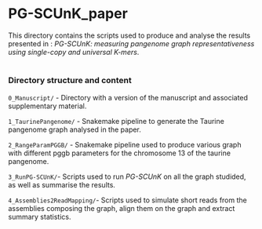 # PG-SCUnK_paper

This directory contains the scripts used to produce and analyse the results presented in : *PG-SCUnK: measuring pangenome graph representativeness using single-copy and universal K-mers*.

# 

### Directory structure and content

`0_Manuscript/` - Directory with a version of the manuscript and associated supplementary material.

`1_TaurinePangenome/` - Snakemake pipeline to generate the Taurine pangenome graph analysed in the paper.

`2_RangeParamPGGB/` - Snakemake pipeline used to produce various graph with different pggb parameters for the chromosome 13 of the taurine pangenome. 

`3_RunPG-SCUnK/`- Scripts used to run *PG-SCUnK* on all the graph studided, as well as summarise the results.  

`4_Assemblies2ReadMapping/`- Scripts used to simulate short reads from the assemblies composing the graph, align them on the graph and extract summary statistics.
